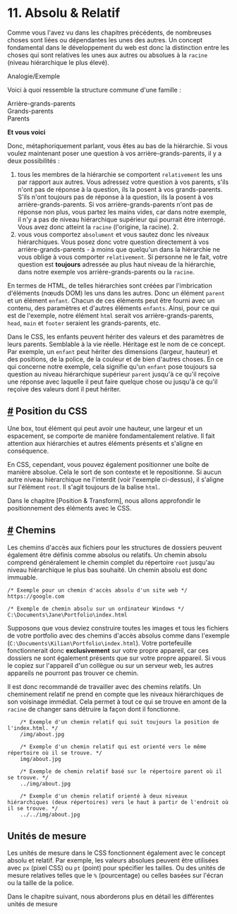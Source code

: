# 11. Absolu & Relatif

Comme vous l'avez vu dans les chapitres précédents, de nombreuses choses sont liées ou dépendantes les unes des autres. Un concept fondamental dans le développement du web est donc la distinction entre les choses qui sont relatives les unes aux autres ou absolues à la `racine` (niveau hiérarchique le plus élevé).

Analogie/Exemple

Voici à quoi ressemble la structure commune d'une famille :

Arrière-grands-parents\
Grands-parents\
Parents

**Et vous voici**

Donc, métaphoriquement parlant, vous êtes au bas de la hiérarchie. Si vous voulez maintenant poser une question à vos arrière-grands-parents, il y a deux possibilités :

1. tous les membres de la hiérarchie se comportent `relativement` les uns par rapport aux autres. Vous adressez votre question à vos parents, s'ils n'ont pas de réponse à la question, ils la posent à vos grands-parents. S'ils n'ont toujours pas de réponse à la question, ils la posent à vos arrière-grands-parents. Si vos arrière-grands-parents n'ont pas de réponse non plus, vous partez les mains vides, car dans notre exemple, il n'y a pas de niveau hiérarchique supérieur qui pourrait être interrogé. Vous avez donc atteint la `racine` (l'origine, la racine). 2.
2. vous vous comportez `absolument` et vous sautez donc les niveaux hiérarchiques. Vous posez donc votre question directement à vos arrière-grands-parents - à moins que quelqu'un dans la hiérarchie ne vous oblige à vous comporter `relativement`. Si personne ne le fait, votre question est **toujours** adressée au plus haut niveau de la hiérarchie, dans notre exemple vos arrière-grands-parents ou la `racine`.

En termes de HTML, de telles hiérarchies sont créées par l'imbrication d'éléments (nœuds DOM) les uns dans les autres. Donc un élément `parent` et un élément `enfant`. Chacun de ces éléments peut être fourni avec un contenu, des paramètres et d'autres éléments `enfants`. Ainsi, pour ce qui est de l'exemple, notre élément `html` serait vos arrière-grands-parents, `head`, `main` et `footer` seraient les grands-parents, etc.

Dans le CSS, les enfants peuvent hériter des valeurs et des paramètres de leurs parents. Semblable à la vie réelle. Héritage est le nom de ce concept. Par exemple, un `enfant` peut hériter des dimensions (largeur, hauteur) et des positions, de la police, de la couleur et de bien d'autres choses. En ce qui concerne notre exemple, cela signifie qu'un `enfant` pose toujours sa question au niveau hiérarchique supérieur `parent` jusqu'à ce qu'il reçoive une réponse avec laquelle il peut faire quelque chose ou jusqu'à ce qu'il reçoive des valeurs dont il peut hériter.

## [#](11.absolut\_relatif.md#css-position) Position du CSS

Une box, tout élément qui peut avoir une hauteur, une largeur et un espacement, se comporte de manière fondamentalement relative. Il fait attention aux hiérarchies et autres éléments présents et s'aligne en conséquence.

En CSS, cependant, vous pouvez également positionner une boîte de manière absolue. Cela le sort de son contexte et le repositionne. Si aucun autre niveau hiérarchique ne l'interdit (voir l'exemple ci-dessus), il s'aligne sur l'élément `root`. Il s'agit toujours de la balise `html`.

Dans le chapitre \[Position & Transform], nous allons approfondir le positionnement des éléments avec le CSS.

## [#](11.absolut\_relatif.md#paths) Chemins

Les chemins d'accès aux fichiers pour les structures de dossiers peuvent également être définis comme absolus ou relatifs. Un chemin absolu comprend généralement le chemin complet du répertoire `root` jusqu'au niveau hiérarchique le plus bas souhaité. Un chemin absolu est donc immuable.

```
/* Exemple pour un chemin d'accès absolu d'un site web */
https://google.com

/* Exemple de chemin absolu sur un ordinateur Windows */
C:\Documents\Jane\Portfolio\index.html	
```

Supposons que vous deviez construire toutes les images et tous les fichiers de votre portfolio avec des chemins d'accès absolus comme dans l'exemple (`C:\Documents\Kilian\Portfolio\index.html`). Votre portefeuille fonctionnerait donc **exclusivement** sur votre propre appareil, car ces dossiers ne sont également présents que sur votre propre appareil. Si vous le copiez sur l'appareil d'un collègue ou sur un serveur web, les autres appareils ne pourront pas trouver ce chemin.

Il est donc recommandé de travailler avec des chemins relatifs. Un cheminement relatif ne prend en compte que les niveaux hiérarchiques de son voisinage immédiat. Cela permet à tout ce qui se trouve en amont de la `racine` de changer sans détruire la façon dont il fonctionne.

```
    /* Exemple d'un chemin relatif qui suit toujours la position de l'index.html. */
    /img/about.jpg
    
    /* Exemple d'un chemin relatif qui est orienté vers le même répertoire où il se trouve. */
    img/about.jpg
    
    /* Exemple de chemin relatif basé sur le répertoire parent où il se trouve. */
    ../img/about.jpg
    
    /* Exemple d'un chemin relatif orienté à deux niveaux hiérarchiques (deux répertoires) vers le haut à partir de l'endroit où il se trouve. */
    ../../img/about.jpg
```

## Unités de mesure

Les unités de mesure dans le CSS fonctionnent également avec le concept absolu et relatif. Par exemple, les valeurs absolues peuvent être utilisées avec `px` (pixel CSS) ou `pt` (point) pour spécifier les tailles. Ou des unités de mesure relatives telles que le `%` (pourcentage) ou celles basées sur l'écran ou la taille de la police.

Dans le chapitre suivant, nous aborderons plus en détail les différentes unités de mesure

